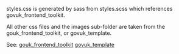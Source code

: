 styles.css is generated by sass from styles.scss which references govuk_frontend_toolkit.

All other css files and the images sub-folder are taken from the gouk_frontend_toolkit, or govuk_template.

See:
[gouk_frontend_toolkit](https://github.com/alphagov/govuk_frontend_toolkit)
[govuk_template](https://github.com/alphagov/govuk_template)


